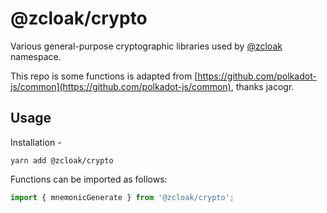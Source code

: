 # @zcloak/crypto

Various general-purpose cryptographic libraries used by [@zcloak](https://github.com/zCloak-Network) namespace.

This repo is some functions is adapted from [https://github.com/polkadot-js/common](https://github.com/polkadot-js/common), thanks jacogr.


## Usage

Installation -

```
yarn add @zcloak/crypto
```

Functions can be imported as follows:

```js
import { mnemonicGenerate } from '@zcloak/crypto';
```
